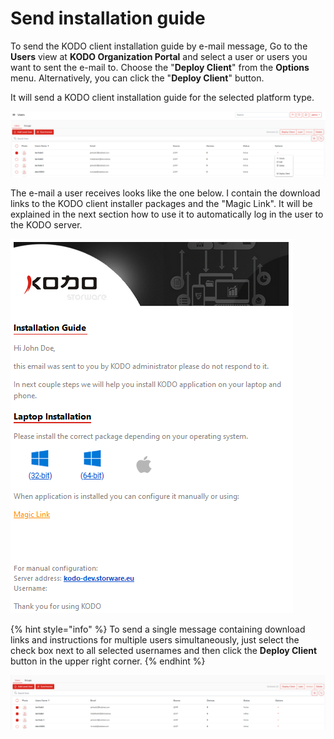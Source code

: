 # Send installation guide

To send the KODO client installation guide by e-mail message, Go to the **Users** view at **KODO Organization Portal** and select a user or users you want to sent the e-mail to. Choose the "**Deploy Client**" from the **Options** menu. Alternatively, you can click the "**Deploy Client**" button. 

It will send a KODO client installation guide for the selected platform type.

![](../../../.gitbook/assets/image%20%2863%29.png)



The e-mail a user receives looks like the one below. I contain the download links to the KODO client installer packages and the "Magic Link". It will be explained in the next section how to use it to automatically log in the user to the KODO server.

![](../../../.gitbook/assets/kodolink.PNG)

{% hint style="info" %}
To send a single message containing download links and instructions for multiple users simultaneously, just select the check box next to all selected usernames and then click the **Deploy Client** button in the upper right corner.
{% endhint %}

![](../../../.gitbook/assets/image%20%2859%29.png)

